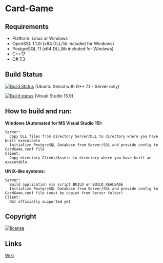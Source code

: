 Card-Game
=========
## Requirements
+ Platform: Linux or Windows
+ OpenSSL 1.1.0i (x64 DLL/lib included for Windows)
+ PostgreSQL 11 (x64 DLL/lib included for Windows)
+ C++17
+ C# 7.3

## Build Status
[![Build Status](https://travis-ci.org/Arcidev/Card-Game.svg)](https://travis-ci.org/Arcidev/Card-Game) (Ubuntu Xenial with G++ 7.1 - Server only)

[![Build status](https://ci.appveyor.com/api/projects/status/0610759ka3nks9mb?svg=true)](https://ci.appveyor.com/project/Arcidev/card-game) (Visual Studio 15.9)

## How to build and run:
  <b>Windows (Automated for MS Visual Studio 15):</b>
  
    Server:
      Copy DLL files from directory Server/DLL to directory where you have built executable
      Initialize PostgreSQL Database from Server/SQL and provide config to CardGame.conf file
    Client:
      Copy directory Client/Assets to directory where you have built an executable
  <b>UNIX-like systems:</b>
  
    Server:
      Build application via script BUILD or BUILD_REALEASE
      Initialize PostgreSQL Database from Server/SQL and provide config to CardGame.conf file (must be copied from Server folder)
    Client:
      Not officially supported yet
      
## Copyright
[![license](https://img.shields.io/github/license/Arcidev/Card-Game.svg?maxAge=2592000?style=plastic)](LICENSE.md)

## Links
[Wiki](https://github.com/Arcidev/Card-Game/wiki)
